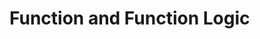 # Function and Function Logic


<!---
Local Variables:
mode: outline
coding: iso-latin-1
outline-regexp: "#+"
End:
-->
